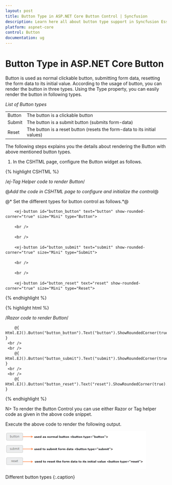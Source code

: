 ```yaml
---
layout: post
title: Button Type in ASP.NET Core Button Control | Syncfusion
description: Learn here all about button type support in Syncfusion Essential ASP.NET Core Button control, its elements, and more.
platform: aspnet-core
control: Button
documentation: ug
---
```


# Button Type in ASP.NET Core Button

Button is used as normal clickable button, submitting form data, resetting the form data to its initial value. According to the usage of button, you can render the button in three types. Using the Type property, you can easily render the button in following types.

_List of Button types_

<table>
<tr>
<td>
Button</td><td>
The button is a clickable button </td></tr>
<tr>
<td>
Submit</td><td>
The button is a submit button (submits form-data) </td></tr>
<tr>
<td>
Reset</td><td>
The button is a reset button (resets the form-data to its initial values)</td></tr>
</table>


The following steps explains you the details about rendering the Button with above mentioned button types.

1. In the CSHTML page, configure the Button widget as follows.

{% highlight CSHTML %}

/*ej-Tag Helper code to render Button*/

@*Add the code in CSHTML page to configure and initialize the control*@


@* Set the different types for button control as follows.*@

<div class="control">

        <ej-button id="button_button" text="button" show-rounded-corner="true" size="Mini" type="Button">

        <br />

        <br />

        <ej-button id="button_submit" text="submit" show-rounded-corner="true" size="Mini" type="Submit">

        <br />

        <br />

        <ej-button id="button_reset" text="reset" show-rounded-corner="true" size="Mini" type="Reset">
</div>

{% endhighlight  %}

{% highlight html %}

/*Razor code to render Button*/

<div class="control">

        @{ Html.EJ().Button("button_button").Text("button").ShowRoundedCorner(true).Size(ButtonSize.Mini).Type(ButtonType.Submit).Render(); }
     <br />
     <br />
        @{ Html.EJ().Button("button_submit").Text("submit").ShowRoundedCorner(true).Size(ButtonSize.Mini).Type(ButtonType.Submit).Render(); }
     <br />
     <br />
        @{ Html.EJ().Button("button_reset").Text("reset").ShowRoundedCorner(true).Size(ButtonSize.Mini).Type(ButtonType.Reset).Render(); }

</div>


{% endhighlight %}

N> To render the Button Control you can use either Razor or Tag helper code as given in the above code snippet.

Execute the above code to render the following output.

![](Button-Type_images/Button-Type_img1.png)

Different button types
{:.caption}
